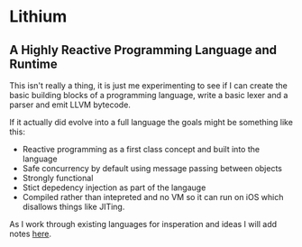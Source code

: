 Lithium
========

A Highly Reactive Programming Language and Runtime
--------------------------------------------------

This isn't really a thing,
it is just me experimenting
to see if I can create the basic
building blocks of a programming
language, write a basic lexer and
a parser and emit LLVM bytecode.

If it actually did evolve into a full language the goals might be something like this:
- Reactive programming as a first class concept and built into the language
- Safe concurrency by default using message passing between objects
- Strongly functional
- Stict depedency injection as part of the langauge
- Compiled rather than intepreted and no VM so it can run on iOS which disallows things like JITing.

As I work through existing languages for insperation and ideas I will add notes [here](doc/insperation.md).

